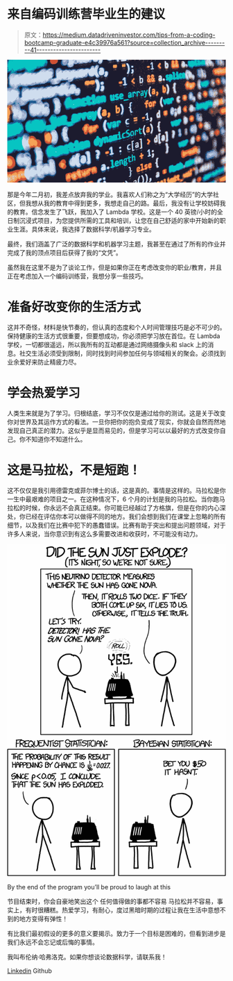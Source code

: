 # 来自编码训练营毕业生的建议

> 原文：<https://medium.datadriveninvestor.com/tips-from-a-coding-bootcamp-graduate-e4c39976a561?source=collection_archive---------41----------------------->

![](img/43e7c0b556c7d692888e44be6ce4563d.png)

那是今年二月初，我差点放弃我的学业。我喜欢人们称之为“大学经历”的大学社区，但我想从我的教育中得到更多，我想走自己的路。最后，我没有让学校妨碍我的教育。信念发生了飞跃，我加入了 Lambda 学校。这是一个 40 英镑/小时的全日制沉浸式项目，为您提供所需的工具和培训，让您在自己舒适的家中开始新的职业生涯。具体来说，我选择了数据科学/机器学习专业。

最终，我们涵盖了广泛的数据科学和机器学习主题，我甚至在通过了所有的作业并完成了我的顶点项目后获得了我的“文凭”。

虽然我在这里不是为了谈论工作，但是如果你正在考虑改变你的职业/教育，并且正在考虑加入一个编码训练营，我想分享一些技巧。

# 准备好改变你的生活方式

这并不奇怪，材料是快节奏的，但认真的态度和个人时间管理技巧是必不可少的。保持健康的生活方式很重要，但要想成功，你必须把学习放在首位。在 Lambda 学校，一切都很遥远，所以我所有的互动都是通过网络摄像头和 slack 上的消息。社交生活必须受到限制，同时找到时间参加任何与领域相关的聚会。必须找到业余爱好来防止精疲力尽。

# 学会热爱学习

人类生来就是为了学习。归根结底，学习不仅仅是通过给你的测试。这是关于改变你对世界及其运作方式的看法。一旦你把你的抱负变成了现实，你就会自然而然地发现自己真正的潜力。这似乎是显而易见的，但是学习可以以最好的方式改变你自己。你不知道你不知道什么。

# 这是马拉松，不是短跑！

这不仅仅是我引用德雷克或菲尔博士的话，这是真的。事情是这样的。马拉松是你一生中最艰难的项目之一。在这种情况下，6 个月的计划是我的马拉松。当你跑马拉松的时候，你永远不会真正结束。你可能已经越过了方格旗，但是在你的内心深处，你已经在评估你本可以做得不同的地方。我们会想到我们在课堂上忽略的所有细节，以及我们在比赛中犯下的愚蠢错误。比赛有助于突出和提出问题领域，对于许多人来说，当你意识到有这么多需要改进和收获时，不可能没有动力。

![](img/f799e444b6bff465db1b27a219dc4124.png)

By the end of the program you’ll be proud to laugh at this

节目结束时，你会自豪地笑出这个
任何值得做的事都不容易
马拉松并不容易，事实上，有时很糟糕。热爱学习，有耐心，度过黑暗时期的过程让我在生活中意想不到的地方变得有弹性！

有比我们最初假设的更多的意义要揭示。致力于一个目标是困难的，但看到进步是我们永远不会忘记或后悔的事情。

我叫布伦纳·哈弗洛克。如果你想谈论数据科学，请联系我！

[Linkedin](https://www.linkedin.com/in/brenner-haverlock/)
Github
